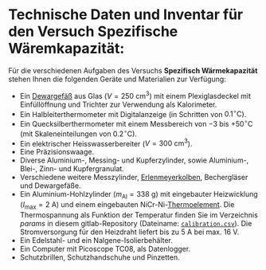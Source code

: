 # Technische Daten und Inventar für den Versuch Spezifische Wäremkapazität:

Für die verschiedenen Aufgaben des Versuchs **Spezifisch Wärmekapazität** stehen Ihnen die folgenden Geräte und Materialien zur Verfügung: 

- Ein [Dewargefäß](https://de.wikipedia.org/wiki/Dewargef%C3%A4%C3%9F) aus Glas ($V=250\ \mathrm{cm}^{3}$) mit einem Plexiglasdeckel mit Einfüllöffnung und Trichter zur Verwendung als Kalorimeter.
- Ein Halbleiterthermometer mit Digitalanzeige (in Schritten von $0.1^{\circ}\mathrm{C}$).
- Ein Quecksilberthermometer mit einem Messbereich von $-3$ bis $+50^{\circ}\mathrm{C}$ (mit Skaleneinteilungen von $0.2^{\circ}\mathrm{C}$). 
- Ein elektrischer Heisswasserbereiter ($V=300\ \mathrm{cm}^{3}$). 
- Eine Präzisionswaage. 
- Diverse Aluminium-, Messing- und Kupferzylinder, sowie Aluminium-, Blei-, Zinn- und Kupfergranulat. 
- Verschiedene weitere Messzylinder, [Erlenmeyerkolben](https://de.wikipedia.org/wiki/Erlenmeyerkolben), Bechergläser und Dewargefäße.
- Ein Aluminium-Hohlzylinder ($m_{\mathrm{Al}}=338\ \mathrm{g}$) mit eingebauter Heizwicklung ($I_{\mathrm{max}}=2\ \mathrm{A}$) und einem eingebauten $\mathrm{NiCr}$-$\mathrm{Ni}$-[Thermoelement](https://de.wikipedia.org/wiki/Thermoelement). Die Thermospannung als Funktion der Temperatur finden Sie im Verzeichnis *params* in diesem gitlab-Repository (Dateiname: [`calibration.csv`](https://gitlab.kit.edu/kit/etp-lehre/p2-praktikum/students/-/blob/main/Spezifische_Waermekapazitaet/params/calibration.csv)). Die Stromversorgung für den Heizdraht liefert bis zu $5\ \mathrm{A}$ bei max. $16\ \mathrm{V}$.
- Ein Edelstahl- und ein Nalgene-Isolierbehälter.
- Ein Computer mit Picoscope TC08, als Datenlogger.
- Schutzbrillen, Schutzhandschuhe und Pinzetten.
